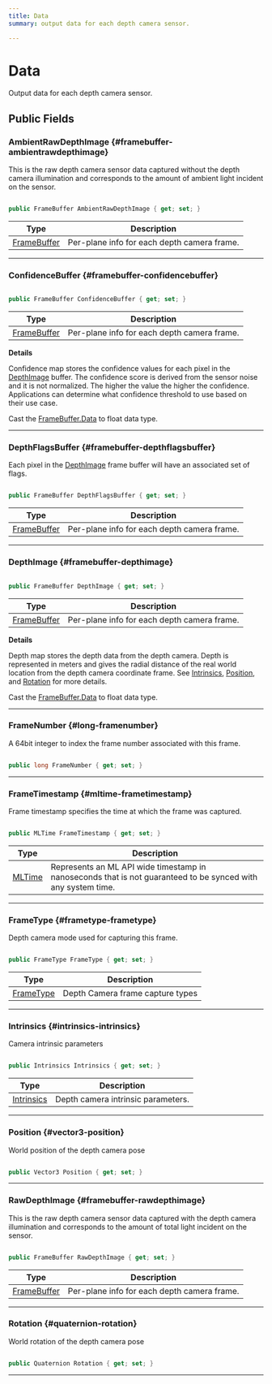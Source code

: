 ```yaml
---
title: Data
summary: output data for each depth camera sensor. 

---
```


# Data




Output data for each depth camera sensor.   





## Public Fields

### AmbientRawDepthImage {#framebuffer-ambientrawdepthimage}

This is the raw depth camera sensor data captured without the depth camera illumination and corresponds to the amount of ambient light incident on the sensor. 

```csharp

public FrameBuffer AmbientRawDepthImage { get; set; }

```

| Type | Description  | 
|--|--|
| [FrameBuffer](/versioned_docs/version-14-Jun-2023/unity-api/api/UnityEngine.XR.MagicLeap/MLDepthCamera/UnityEngine.XR.MagicLeap.MLDepthCamera.FrameBuffer.md) | Per-plane info for each depth camera frame.  |





-----------

### ConfidenceBuffer {#framebuffer-confidencebuffer}

```csharp

public FrameBuffer ConfidenceBuffer { get; set; }

```

| Type | Description  | 
|--|--|
| [FrameBuffer](/versioned_docs/version-14-Jun-2023/unity-api/api/UnityEngine.XR.MagicLeap/MLDepthCamera/UnityEngine.XR.MagicLeap.MLDepthCamera.FrameBuffer.md) | Per-plane info for each depth camera frame.  |

**Details**

Confidence map stores the confidence values for each pixel in the [DepthImage](/versioned_docs/version-14-Jun-2023/unity-api/api/UnityEngine.XR.MagicLeap/MLDepthCamera/UnityEngine.XR.MagicLeap.MLDepthCamera.Data.md#framebuffer-depthimage) buffer. The confidence score is derived from the sensor noise and it is not normalized. The higher the value the higher the confidence. Applications can determine what confidence threshold to use based on their use case.

Cast the [FrameBuffer.Data](/versioned_docs/version-14-Jun-2023/unity-api/api/UnityEngine.XR.MagicLeap/MLDepthCamera/UnityEngine.XR.MagicLeap.MLDepthCamera.FrameBuffer.md#byte-data) to float data type. 





-----------

### DepthFlagsBuffer {#framebuffer-depthflagsbuffer}

Each pixel in the [DepthImage](/versioned_docs/version-14-Jun-2023/unity-api/api/UnityEngine.XR.MagicLeap/MLDepthCamera/UnityEngine.XR.MagicLeap.MLDepthCamera.Data.md#framebuffer-depthimage) frame buffer will have an associated set of flags. 

```csharp

public FrameBuffer DepthFlagsBuffer { get; set; }

```

| Type | Description  | 
|--|--|
| [FrameBuffer](/versioned_docs/version-14-Jun-2023/unity-api/api/UnityEngine.XR.MagicLeap/MLDepthCamera/UnityEngine.XR.MagicLeap.MLDepthCamera.FrameBuffer.md) | Per-plane info for each depth camera frame.  |





-----------

### DepthImage {#framebuffer-depthimage}

```csharp

public FrameBuffer DepthImage { get; set; }

```

| Type | Description  | 
|--|--|
| [FrameBuffer](/versioned_docs/version-14-Jun-2023/unity-api/api/UnityEngine.XR.MagicLeap/MLDepthCamera/UnityEngine.XR.MagicLeap.MLDepthCamera.FrameBuffer.md) | Per-plane info for each depth camera frame.  |

**Details**

Depth map stores the depth data from the depth camera. Depth is represented in meters and gives the radial distance of the real world location from the depth camera coordinate frame. See [Intrinsics](/versioned_docs/version-14-Jun-2023/unity-api/api/UnityEngine.XR.MagicLeap/MLDepthCamera/UnityEngine.XR.MagicLeap.MLDepthCamera.Intrinsics.md), [Position](/versioned_docs/version-14-Jun-2023/unity-api/api/UnityEngine.XR.MagicLeap/MLDepthCamera/UnityEngine.XR.MagicLeap.MLDepthCamera.Data.md#vector3-position), and [Rotation](/versioned_docs/version-14-Jun-2023/unity-api/api/UnityEngine.XR.MagicLeap/MLDepthCamera/UnityEngine.XR.MagicLeap.MLDepthCamera.Data.md#quaternion-rotation) for more details.

Cast the [FrameBuffer.Data](/versioned_docs/version-14-Jun-2023/unity-api/api/UnityEngine.XR.MagicLeap/MLDepthCamera/UnityEngine.XR.MagicLeap.MLDepthCamera.FrameBuffer.md#byte-data) to float data type. 





-----------

### FrameNumber {#long-framenumber}

A 64bit integer to index the frame number associated with this frame. 

```csharp

public long FrameNumber { get; set; }

```






-----------

### FrameTimestamp {#mltime-frametimestamp}

Frame timestamp specifies the time at which the frame was captured. 

```csharp

public MLTime FrameTimestamp { get; set; }

```

| Type | Description  | 
|--|--|
| [MLTime](/versioned_docs/version-14-Jun-2023/unity-api/api/UnityEngine.XR.MagicLeap/MLTime/UnityEngine.XR.MagicLeap.MLTime.md) | Represents an ML API wide timestamp in nanoseconds that is not guaranteed to be synced with any system time.  |





-----------

### FrameType {#frametype-frametype}

Depth camera mode used for capturing this frame. 

```csharp

public FrameType FrameType { get; set; }

```

| Type | Description  | 
|--|--|
| [FrameType](/versioned_docs/version-14-Jun-2023/unity-api/api/UnityEngine.XR.MagicLeap/MLDepthCamera/UnityEngine.XR.MagicLeap.MLDepthCamera.md#enums-frametype) | Depth Camera frame capture types  |





-----------

### Intrinsics {#intrinsics-intrinsics}

Camera intrinsic parameters 

```csharp

public Intrinsics Intrinsics { get; set; }

```

| Type | Description  | 
|--|--|
| [Intrinsics](/versioned_docs/version-14-Jun-2023/unity-api/api/UnityEngine.XR.MagicLeap/MLDepthCamera/UnityEngine.XR.MagicLeap.MLDepthCamera.Intrinsics.md) | Depth camera intrinsic parameters.  |





-----------

### Position {#vector3-position}

World position of the depth camera pose 

```csharp

public Vector3 Position { get; set; }

```






-----------

### RawDepthImage {#framebuffer-rawdepthimage}

This is the raw depth camera sensor data captured with the depth camera illumination and corresponds to the amount of total light incident on the sensor. 

```csharp

public FrameBuffer RawDepthImage { get; set; }

```

| Type | Description  | 
|--|--|
| [FrameBuffer](/versioned_docs/version-14-Jun-2023/unity-api/api/UnityEngine.XR.MagicLeap/MLDepthCamera/UnityEngine.XR.MagicLeap.MLDepthCamera.FrameBuffer.md) | Per-plane info for each depth camera frame.  |





-----------

### Rotation {#quaternion-rotation}

World rotation of the depth camera pose 

```csharp

public Quaternion Rotation { get; set; }

```






-----------


